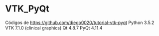 # VTK_PyQt
 Códigos de https://github.com/diego0020/tutorial-vtk-pyqt
 Python 3.5.2
 VTK 7.1.0 (clinical graphics)
 Qt 4.8.7
 PyQt 4.11.4
